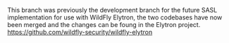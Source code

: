 This branch was previously the development branch for the future SASL implementation for use with WildFly Elytron, the two codebases have now been merged and the changes can be foung in the Elytron project.
https://github.com/wildfly-security/wildfly-elytron
